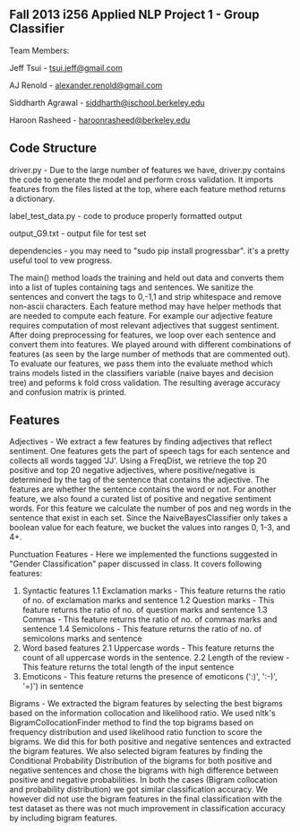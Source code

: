 Fall 2013 i256 Applied NLP Project 1 - Group Classifier
------

Team Members:

Jeff Tsui - tsui.jeff@gmail.com

AJ Renold - alexander.renold@gmail.com

Siddharth Agrawal - siddharth@ischool.berkeley.edu

Haroon Rasheed - haroonrasheed@berkeley.edu

Code Structure
------------
driver.py - Due to the large number of features we have, driver.py contains the code to generate the model and perform cross validation. It imports features from the files listed at the top, where each feature method returns a dictionary. 

label_test_data.py - code to produce properly formatted output

output_G9.txt - output file for test set

dependencies - you may need to "sudo pip install progressbar". it's a pretty useful tool to vew progress.

The main() method loads the training and held out data and converts them into a list of tuples containing tags and sentences. We sanitize the sentences and convert the tags to 0,-1,1 and strip whitespace and remove non-ascii characters. Each feature method may have helper methods that are needed to compute each feature. For example our adjective feature requires computation of most relevant adjectives that suggest sentiment. After doing preprocessing for features, we loop over each sentence and convert them into features. We played around with different combinations of features (as seen by the large number of methods that are commented out). To evaluate our features, we pass them into the evaluate method which trains models listed in the classifiers variable (naive bayes and decision tree) and peforms k fold cross validation. The resulting average accuracy and confusion matrix is printed.

Features
------------
Adjectives - We extract a few features by finding adjectives that reflect sentiment. One features gets the part of speech tags for each sentence and collects all words tagged 'JJ'. Using a FreqDist, we retrieve the top 20 positive and top 20 negative adjectives, where positive/negative is determined by the tag of the sentence that contains the adjective. The features are whether the sentence contains the word or not. For another feature, we also found a  curated list of positive and negative sentiment words. For this feature we calculate the number of pos and neg words in the sentence that exist in each set. Since the NaiveBayesClassifier only takes a boolean value for each feature, we bucket the values into ranges 0, 1-3, and 4+.

Punctuation Features - Here we implemented the functions suggested in "Gender Classification" paper discussed in class. It covers following features:
1. Syntactic features
 1.1 Exclamation marks - This feature returns the ratio of no. of exclamation marks and sentence
 1.2 Question marks - This feature returns the ratio of no. of question marks and sentence
 1.3 Commas - This feature returns the ratio of no. of commas marks and sentence
 1.4 Semicolons - This feature returns the ratio of no. of semicolons marks and sentence
2. Word based features
 2.1 Uppercase words - This feature returns the count of all uppercase words in the sentence.
 2.2 Length of the review - This feature returns the total length of the input sentence
3. Emoticons - This feature returns the presence of emoticons (':)', ':-)', '=)') in sentence

Bigrams - We extracted the bigram features by selecting the best bigrams based on the information collocation and likelihood ratio. We used nltk's BigramCollocationFinder method to find the top bigrams based on frequency distribution and used likelihood ratio function to score the bigrams. We did this for both positive and negative sentences and extracted the bigram features. We also selected bigram features by finding the Conditional Probability Distribution of the bigrams for both positive and negative sentences and chose the bigrams with high difference between positive and negative probabilities. In both the cases (Bigram collocation and probability distribution) we got similar classification accuracy. We however did not use the bigram features in the final classification with the test dataset as there was not much improvement in classification accuracy by including bigram features.
